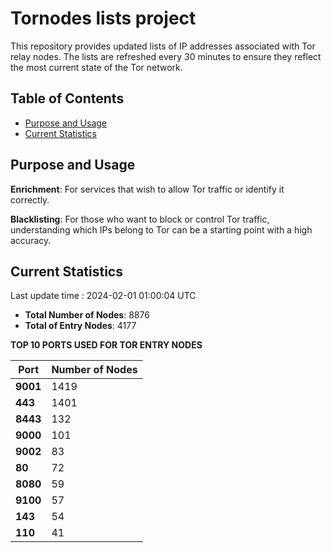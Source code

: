 # Tornodes lists project

This repository provides updated lists of IP addresses associated with Tor relay nodes. The lists are refreshed every 30 minutes to ensure they reflect the most current state of the Tor network.

## Table of Contents

- [Purpose and Usage](#purpose-and-usage)
- [Current Statistics](#current-statistics)


## Purpose and Usage

**Enrichment**: For services that wish to allow Tor traffic or identify it correctly.

**Blacklisting**: For those who want to block or control Tor traffic, understanding which IPs belong to Tor can be a starting point with a high accuracy.

## Current Statistics

Last update time : 2024-02-01 01:00:04 UTC

- **Total Number of Nodes**: 8876
- **Total of Entry Nodes**: 4177

**TOP 10 PORTS USED FOR TOR ENTRY NODES**

| **Port** | **Number of Nodes** |
|------|-----------------|
| **9001**   | 1419  |
| **443**   | 1401  |
| **8443**   | 132  |
| **9000**   | 101  |
| **9002**   | 83  |
| **80**   | 72  |
| **8080**   | 59  |
| **9100**   | 57  |
| **143**   | 54  |
| **110**   | 41  |

